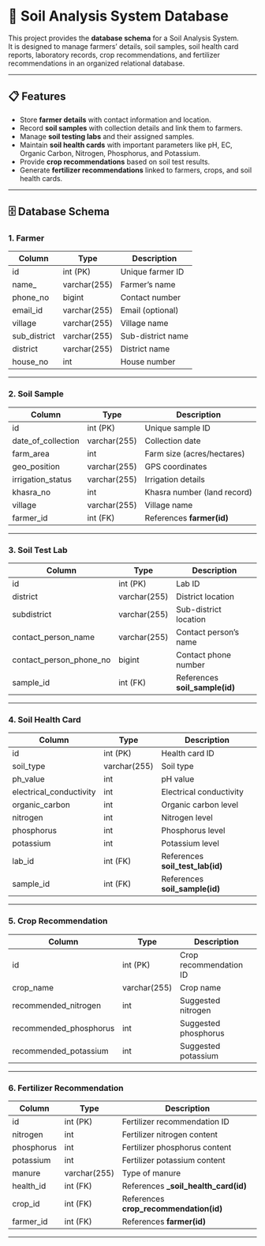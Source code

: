 # 🌱 Soil Analysis System Database

This project provides the **database schema** for a Soil Analysis System.  
It is designed to manage farmers’ details, soil samples, soil health card reports, laboratory records, crop recommendations, and fertilizer recommendations in an organized relational database.

---

## 📋 Features
- Store **farmer details** with contact information and location.
- Record **soil samples** with collection details and link them to farmers.
- Manage **soil testing labs** and their assigned samples.
- Maintain **soil health cards** with important parameters like pH, EC, Organic Carbon, Nitrogen, Phosphorus, and Potassium.
- Provide **crop recommendations** based on soil test results.
- Generate **fertilizer recommendations** linked to farmers, crops, and soil health cards.

---

## 🗄️ Database Schema

### 1. **Farmer**
| Column        | Type           | Description |
|---------------|---------------|-------------|
| id            | int (PK)      | Unique farmer ID |
| name_         | varchar(255)  | Farmer’s name |
| phone_no      | bigint        | Contact number |
| email_id      | varchar(255)  | Email (optional) |
| village       | varchar(255)  | Village name |
| sub_district  | varchar(255)  | Sub-district name |
| district      | varchar(255)  | District name |
| house_no      | int           | House number |

---

### 2. **Soil Sample**
| Column           | Type           | Description |
|------------------|---------------|-------------|
| id               | int (PK)      | Unique sample ID |
| date_of_collection | varchar(255) | Collection date |
| farm_area        | int           | Farm size (acres/hectares) |
| geo_position     | varchar(255)  | GPS coordinates |
| irrigation_status| varchar(255)  | Irrigation details |
| khasra_no        | int           | Khasra number (land record) |
| village          | varchar(255)  | Village name |
| farmer_id        | int (FK)      | References **farmer(id)** |

---

### 3. **Soil Test Lab**
| Column               | Type           | Description |
|-----------------------|---------------|-------------|
| id                   | int (PK)      | Lab ID |
| district             | varchar(255)  | District location |
| subdistrict          | varchar(255)  | Sub-district location |
| contact_person_name  | varchar(255)  | Contact person’s name |
| contact_person_phone_no | bigint      | Contact phone number |
| sample_id            | int (FK)      | References **soil_sample(id)** |

---

### 4. **Soil Health Card**
| Column                  | Type           | Description |
|--------------------------|---------------|-------------|
| id                       | int (PK)      | Health card ID |
| soil_type                | varchar(255)  | Soil type |
| ph_value                 | int           | pH value |
| electrical_conductivity  | int           | Electrical conductivity |
| organic_carbon           | int           | Organic carbon level |
| nitrogen                 | int           | Nitrogen level |
| phosphorus               | int           | Phosphorus level |
| potassium                | int           | Potassium level |
| lab_id                   | int (FK)      | References **soil_test_lab(id)** |
| sample_id                | int (FK)      | References **soil_sample(id)** |

---

### 5. **Crop Recommendation**
| Column                | Type           | Description |
|------------------------|---------------|-------------|
| id                     | int (PK)      | Crop recommendation ID |
| crop_name              | varchar(255)  | Crop name |
| recommended_nitrogen   | int           | Suggested nitrogen |
| recommended_phosphorus | int           | Suggested phosphorus |
| recommended_potassium  | int           | Suggested potassium |

---

### 6. **Fertilizer Recommendation**
| Column      | Type           | Description |
|-------------|---------------|-------------|
| id          | int (PK)      | Fertilizer recommendation ID |
| nitrogen    | int           | Fertilizer nitrogen content |
| phosphorus  | int           | Fertilizer phosphorus content |
| potassium   | int           | Fertilizer potassium content |
| manure      | varchar(255)  | Type of manure |
| health_id   | int (FK)      | References **_soil_health_card(id)** |
| crop_id     | int (FK)      | References **crop_recommendation(id)** |
| farmer_id   | int (FK)      | References **farmer(id)** |

---

